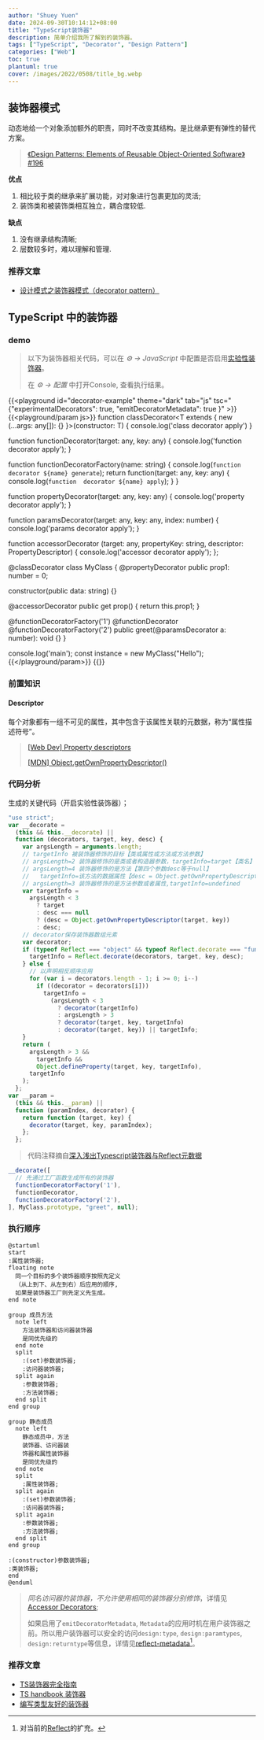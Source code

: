 ```yaml
---
author: "Shuey Yuen"
date: 2024-09-30T10:14:12+08:00
title: "TypeScript装饰器"
description: 简单介绍我所了解到的装饰器。
tags: ["TypeScript", "Decorator", "Design Pattern"]
categories: ["Web"]
toc: true
plantuml: true
cover: /images/2022/0508/title_bg.webp
---
```


## 装饰器模式

动态地给一个对象添加额外的职责，同时不改变其结构。是比继承更有弹性的替代方案。

> [《Design Patterns: Elements of Reusable Object-Oriented Software》#196](https://store.shuey.fun/ebook/CSBook/%E6%95%B0%E6%8D%AE%E7%BB%93%E6%9E%84%E5%92%8C%E7%AE%97%E6%B3%95/DesignPatterns.pdf)

**优点**

1. 相比较于类的继承来扩展功能，对对象进行包裹更加的灵活;
2. 装饰类和被装饰类相互独立，耦合度较低.

**缺点**

1. 没有继承结构清晰;
2. 层数较多时，难以理解和管理.

### 推荐文章

- [设计模式之装饰器模式（decorator pattern）](https://www.cnblogs.com/yssjun/p/11110013.html)

## TypeScript 中的装饰器

### demo

> 以下为装饰器相关代码，可以在 *⚙ -> JavaScript* 中配置是否启用[实验性装饰器](https://devblogs.microsoft.com/typescript/announcing-typescript-5-0/#decorators)。
>
> 在 *⚙ -> 配置* 中打开Console, 查看执行结果。

{{<playground id="decorator-example" theme="dark" tab="js" tsc="{\"experimentalDecorators\": true, \"emitDecoratorMetadata\": true }" >}}
{{<playground/param js>}}
function classDecorator<T extends { new (...args: any[]): {} }>(constructor: T) {
  console.log('class decorator apply')
}

function functionDecorator(target: any, key: any) {
  console.log('function decorator  apply');
}

function functionDecoratorFactory(name: string) {
  console.log(`function decorator ${name} generate`);
  return function(target: any, key: any) {
    console.log(`function  decorator ${name} apply`);
  }
}

function propertyDecorator(target: any, key: any) {
  console.log('property decorator  apply');
}

function paramsDecorator(target: any, key: any, index: number) {
  console.log('params decorator  apply');
}

function accessorDecorator (target: any, propertyKey: string, descriptor: PropertyDescriptor) {
  console.log('accessor decorator  apply');
};

@classDecorator
class MyClass {
  @propertyDecorator
  public prop1: number = 0;

  constructor(public data: string) {}

  @accessorDecorator
  public get prop() {
    return this.prop1;
  }

  @functionDecoratorFactory('1')
  @functionDecorator
  @functionDecoratorFactory('2')
  public greet(@paramsDecorator a: number): void {}
}

console.log('main');
const instance = new MyClass("Hello");
{{</playground/param>}}
{{</playground>}}

### 前置知识

#### Descriptor

每个对象都有一组不可见的属性，其中包含于该属性关联的元数据，称为“属性描述符号”。

> [[Web Dev] Property descriptors](https://web.dev/learn/javascript/objects/property-descriptors)
>
> [[MDN] Object.getOwnPropertyDescriptor()](https://developer.mozilla.org/en-US/docs/Web/JavaScript/Reference/Global_Objects/Object/getOwnPropertyDescriptor)



### 代码分析

生成的关键代码（开启实验性装饰器）；

```javascript
"use strict";
var __decorate =
  (this && this.__decorate) ||
  function (decorators, target, key, desc) {
    var argsLength = arguments.length;
    // targetInfo 被装饰器修饰的目标【类或属性或方法或方法参数】
    // argsLength=2 装饰器修饰的是类或者构造器参数，targetInfo=target【类名】
    // argsLength=4 装饰器修饰的是方法【第四个参数desc等于null】
    //   targetInfo=该方法的数据属性【desc = Object.getOwnPropertyDescriptor(target, key)】
    // argsLength=3 装饰器修饰的是方法参数或者属性,targetInfo=undefined
    var targetInfo =
      argsLength < 3
        ? target
        : desc === null
        ? (desc = Object.getOwnPropertyDescriptor(target, key))
        : desc;
    // decorator保存装饰器数组元素
    var decorator;
    if (typeof Reflect === "object" && typeof Reflect.decorate === "function") {
      targetInfo = Reflect.decorate(decorators, target, key, desc);
    } else {
      // 以声明相反顺序应用
      for (var i = decorators.length - 1; i >= 0; i--)
        if ((decorator = decorators[i]))
          targetInfo =
            (argsLength < 3
              ? decorator(targetInfo)
              : argsLength > 3
              ? decorator(target, key, targetInfo)
              : decorator(target, key)) || targetInfo;
    }
    return (
      argsLength > 3 &&
        targetInfo &&
        Object.defineProperty(target, key, targetInfo),
      targetInfo
    );
  };
var __param =
  (this && this.__param) ||
  function (paramIndex, decorator) {
    return function (target, key) {
      decorator(target, key, paramIndex);
    };
  };
```

> 代码注释摘自[深入浅出Typescript装饰器与Reflect元数据](https://juejin.cn/post/7212996764387377209)

```javascript
__decorate([
  // 先通过工厂函数生成所有的装饰器
  functionDecoratorFactory('1'),
  functionDecorator,
  functionDecoratorFactory('2'),
], MyClass.prototype, "greet", null);
```

### 执行顺序

```plantuml
@startuml
start
:属性装饰器;
floating note
  同一个目标的多个装饰器顺序按照先定义
  （从上到下、从左到右）后应用的顺序, 
  如果是装饰器工厂则先定义先生成。
end note

group 成员方法
  note left
    方法装饰器和访问器装饰器
    是同优先级的
  end note
  split
    :(set)参数装饰器;
    :访问器装饰器;
  split again
    :参数装饰器;
    :方法装饰器;
  end split
end group

group 静态成员
  note left
    静态成员中，方法
    装饰器、访问器装
    饰器和属性装饰器
    是同优先级的
  end note
  split
    :属性装饰器;
  split again
    :(set)参数装饰器;
    :访问器装饰器;
  split again
    :参数装饰器;
    :方法装饰器;
  end split
end group

:(constructor)参数装饰器;
:类装饰器;
end
@enduml
```

> *同名访问器的装饰器，不允许使用相同的装饰器分别修饰*，详情见[Accessor Decorators](https://www.typescriptlang.org/docs/handbook/decorators.html#accessor-decorators);
>
> 如果启用了`emitDecoratorMetadata`, `Metadata`的应用时机在用户装饰器之前。所以用户装饰器可以安全的访问`design:type`, `design:paramtypes`, `design:returntype`等信息，详情见[reflect-metadata](https://github.com/rbuckton/reflect-metadata)[^reflect]。

### 推荐文章

- [TS装饰器完全指南](https://mirone.me/a-complete-guide-to-typescript-decorator/)
- [TS handbook 装饰器](https://www.typescriptlang.org/docs/handbook/decorators.html)
- [编写类型友好的装饰器](https://devblogs.microsoft.com/typescript/announcing-typescript-5-0/#writing-well-typed-decorators)

[^reflect]: 对当前的[Reflect](https://developer.mozilla.org/en-US/docs/Web/JavaScript/Reference/Global_Objects/Reflect)的扩充。